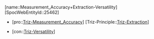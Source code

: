 ﻿---
type: TrizContradiction
aliases:
- Measurement_Accuracy+Extraction-Versatility
license: CC BY-SA 4.0
copyright: https://github.com/SpocWeb
IsDeleted: false
IsReadOnly: false
Confidential: public
tags: 
- Triz/Contradiction
---
[name::Measurement_Accuracy+Extraction-Versatility]
[SpocWebEntityId::25462]
+ [pro::[Triz-Measurement_Accuracy](tech/Triz/Parameter/Triz-Measurement_Accuracy.md)]
[Triz-Principle::[Triz-Extraction](tech/Triz/Principle/Triz-Extraction.md)]
- [con::[Triz-Versatility](tech/Triz/Parameter/Triz-Versatility.md)]

